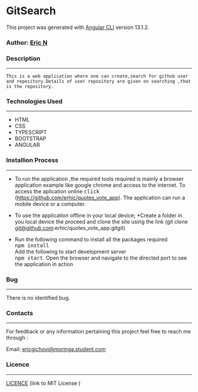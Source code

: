 # GitSearch

This project was generated with [Angular CLI](https://github.com/angular/angular-cli) version 13.1.2.

### Author:  [Eric N](https://github.com/erhic/quotes_vote_app)




### Description
----
    This is a web application where one can create,search for github user and repesitory.Details of user repository are given on searching ,that is the repository.


### Technologies Used
----
- HTML
- CSS
- TYPESCRIPT
- BOOTSTRAP
- ANGULAR

### Installion Process
----
* To run the application ,the required tools required is mainly a browser application example like google chrome and access to the internet. To access the aplication online <kbd>click</kbd> (https://github.com/erhic/quotes_vote_app).
The application can run a mobile device or a computer.

* To use the application offline in your local device;
*Create a folder in you local device the proceed and clone the site using the link (git clone git@github.com:erhic/quotes_vote_app.gitgit)

* Run the following command to install all the packages required<br>
<kbd>npm install</kbd><br>
Add the following to start development server<br>
<kbd>npm start</kbd>.
Open the browser and navigate to the directed port to see the application in action

### Bug
----
There is no identified bug.
### Contacts
----
For feedback or any information pertaining this project feel free to reach me through :

Email: ericgichovi@moringa.student.com

### Licence 
---

[ LICENCE](LICENSE) 
 (link to MIT License )

